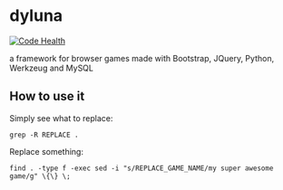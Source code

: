 # dyluna #

[![Code Health](https://landscape.io/github/YtvwlD/dyluna/master/landscape.svg?style=plastic)](https://landscape.io/github/YtvwlD/dyluna/master)

a framework for browser games made with Bootstrap, JQuery, Python, Werkzeug and MySQL

## How to use it ##
Simply see what to replace:

	grep -R REPLACE .

Replace something:

	find . -type f -exec sed -i "s/REPLACE_GAME_NAME/my super awesome game/g" \{\} \;

